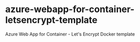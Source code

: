 # azure-webapp-for-container-letsencrypt-template
Azure Web App for Container - Let's Encrypt Docker template
